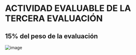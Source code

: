 # ACTIVIDAD EVALUABLE DE LA TERCERA EVALUACIÓN 

## 15% del peso de la evaluación
![image](https://user-images.githubusercontent.com/91023374/233855565-2f089995-5300-4f81-b10c-1daaaf711fc9.png)
